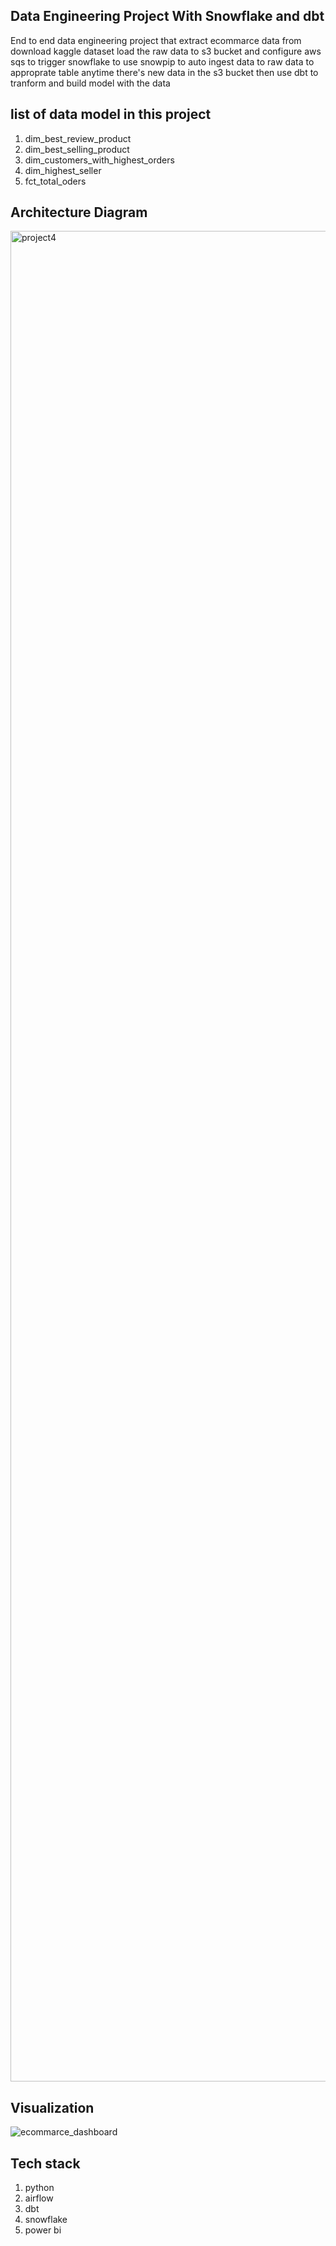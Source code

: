 ## Data Engineering Project With Snowflake and dbt
 End to end data engineering project that extract ecommarce data from download kaggle dataset
 load the raw data to s3 bucket and configure aws sqs to trigger snowflake to use snowpip to auto ingest data
 to raw data to approprate table anytime there's new data in the s3 bucket then use dbt to tranform and build 
 model with the data

 ## list of  data model in this project
 1. dim_best_review_product
 2. dim_best_selling_product
 3. dim_customers_with_highest_orders
 4. dim_highest_seller
 5. fct_total_oders 




## Architecture Diagram
<img width="2961" alt="project4" src="https://github.com/owolabi-develop/sale-ecommarce-data-engineering/assets/94055941/3f7af8e6-1723-431f-95a6-c43922e88e17">

## Visualization
![ecommarce_dashboard](https://github.com/owolabi-develop/sale-ecommarce-data-engineering/assets/94055941/30a46ef6-1170-4498-9581-f8d2534c6514)



## Tech stack
1. python
2. airflow
3. dbt
4. snowflake
5. power bi

